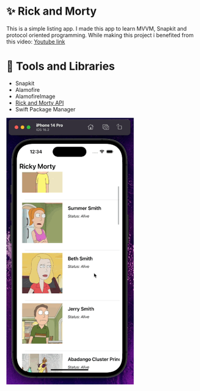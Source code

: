 # :sparkles: Rick and Morty
This is a simple listing app. I made this app to learn MVVM, Snapkit and protocol oriented programming.
While making this project i benefited from this video: [Youtube link](https://youtu.be/9xltqsTiEbA) 

# :hammer: Tools and Libraries
- Snapkit
- Alamofire
- AlamofireImage
- [Rick and Morty API](https://rickandmortyapi.com)
- Swift Package Manager

<p float="left">
<img width="333" src="/Mixed-Tutorials-And-Exercises/Tutorials/001-RickAndMorty-NoSB-SnapKit/gif/preview.gif">
</p>

